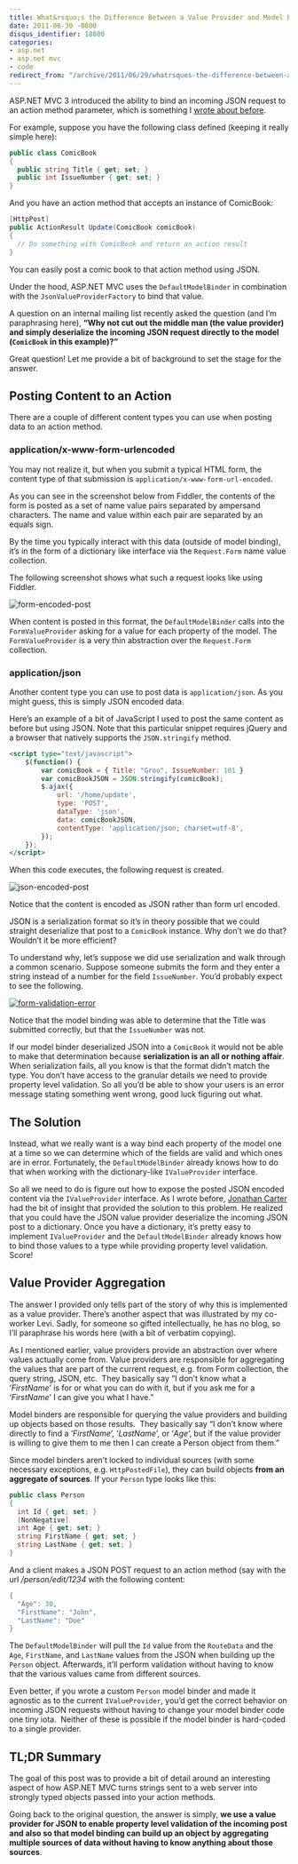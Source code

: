 ```yaml
---
title: What&rsquo;s the Difference Between a Value Provider and Model Binder?
date: 2011-06-30 -0800
disqus_identifier: 18800
categories:
- asp.net
- asp.net mvc
- code
redirect_from: "/archive/2011/06/29/whatrsquos-the-difference-between-a-value-provider-and-model-binder.aspx/"
---
```


ASP.NET MVC 3 introduced the ability to bind an incoming JSON request to an action method parameter, which is something I [wrote about
before](https://haacked.com/archive/2010/04/15/sending-json-to-an-asp-net-mvc-action-method-argument.aspx "Sending JSON to an action method").

For example, suppose you have the following class defined (keeping it really simple here):

```csharp
public class ComicBook
{
  public string Title { get; set; }
  public int IssueNumber { get; set; }
}
```

And you have an action method that accepts an instance of ComicBook:

```csharp
[HttpPost]
public ActionResult Update(ComicBook comicBook)
{
  // Do something with ComicBook and return an action result
}
```

You can easily post a comic book to that action method using JSON.

Under the hood, ASP.NET MVC uses the `DefaultModelBinder` in combination with the `JsonValueProviderFactory` to bind that value.

A question on an internal mailing list recently asked the question (and I’m paraphrasing here), **“Why not cut out the middle man (the value provider) and simply deserialize the incoming JSON request directly to the model (`ComicBook` in this example)?”**

Great question! Let me provide a bit of background to set the stage for the answer.

Posting Content to an Action
----------------------------

There are a couple of different content types you can use when posting data to an action method.

### application/x-www-form-urlencoded

You may not realize it, but when you submit a typical HTML form, the content type of that submission is `application/x-www-form-url-encoded`.

As you can see in the screenshot below from Fiddler, the contents of the form is posted as a set of name value pairs separated by ampersand characters. The name and value within each pair are separated by an
equals sign.

By the time you typically interact with this data (outside of model binding), it’s in the form of a dictionary like interface via the
`Request.Form` name value collection.

The following screenshot shows what such a request looks like using Fiddler.

![form-encoded-post](https://haacked.com/images/haacked_com/WindowsLiveWriter/Why-Isnt-The-JsonValueProviderFactory_EADC/form-encoded-post_3.png "form-encoded-post")

When content is posted in this format, the `DefaultModelBinder` calls into the `FormValueProvider` asking for a value for each property of the model. The `FormValueProvider` is a very thin abstraction over the
`Request.Form` collection.

### application/json

Another content type you can use to post data is `application/json`. As you might guess, this is simply JSON encoded data.

Here’s an example of a bit of JavaScript I used to post the same content as before but using JSON. Note that this particular snippet requires jQuery and a browser that natively supports the `JSON.stringify` method.

```html
<script type="text/javascript">
    $(function() {
        var comicBook = { Title: "Groo", IssueNumber: 101 }
        var comicBookJSON = JSON.stringify(comicBook);
        $.ajax({
            url: '/home/update',
            type: 'POST',
            dataType: 'json',
            data: comicBookJSON,
            contentType: 'application/json; charset=utf-8',
        });
    });
</script>
```

When this code executes, the following request is created.

![json-encoded-post](https://haacked.com/images/haacked_com/WindowsLiveWriter/Why-Isnt-The-JsonValueProviderFactory_EADC/json-encoded-post_3.png "json-encoded-post")

Notice that the content is encoded as JSON rather than form url encoded.

JSON is a serialization format so it’s in theory possible that we could straight deserialize that post to a `ComicBook` instance. Why don’t we do that? Wouldn’t it be more efficient?

To understand why, let’s suppose we did use serialization and walk through a common scenario. Suppose someone submits the form and they enter a string instead of a number for the field `IssueNumber`. You’d
probably expect to see the following.

[![form-validation-error](https://haacked.com/images/haacked_com/WindowsLiveWriter/Why-Isnt-The-JsonValueProviderFactory_EADC/form-validation-error_thumb.png "form-validation-error")](https://haacked.com/images/haacked_com/WindowsLiveWriter/Why-Isnt-The-JsonValueProviderFactory_EADC/form-validation-error_2.png)

Notice that the model binding was able to determine that the Title was submitted correctly, but that the `IssueNumber` was not.

If our model binder deserialized JSON into a `ComicBook` it would not be able to make that determination because **serialization is an all or nothing affair**. When serialization fails, all you know is that the format didn’t match the type. You don’t have access to the granular details we need to provide property level validation. So all you’d be
able to show your users is an error message stating something went wrong, good luck figuring out what.

The Solution
------------

Instead, what we really want is a way bind each property of the model one at a time so we can determine which of the fields are valid and which ones are in error. Fortunately, the `DefaultModelBinder` already knows how to do that when working with the dictionary-like
`IValueProvider` interface.

So all we need to do is figure out how to expose the posted JSON encoded content via the `IValueProvider` interface. As I wrote before, [Jonathan Carter](http://lostintangent.com/ "Jonathan Carter's Blog") had the bit of insight that provided the solution to this problem. He realized that you could have the JSON value provider deserialize the incoming JSON post to a dictionary. Once you have a dictionary, it’s pretty easy to implement `IValueProvider` and the `DefaultModelBinder` already knows how to bind those values to a type while providing property level validation. Score!

Value Provider Aggregation
--------------------------

The answer I provided only tells part of the story of why this is implemented as a value provider. There’s another aspect that was
illustrated by my co-worker Levi. Sadly, for someone so gifted intellectually, he has no blog, so I’ll paraphrase his words here (with
a bit of verbatim copying).

As I mentioned earlier, value providers provide an abstraction over where values actually come from. Value providers are responsible for aggregating the values that are part of the current request, e.g. from Form collection, the query string, JSON, etc.  They basically say “I don’t know what a ‘*FirstName*’ is for or what you can do with it, but if you ask me for a ‘*FirstName*’ I can give you what I have.”

Model binders are responsible for querying the value providers and building up objects based on those results.  They basically say “I don’t know where directly to find a ‘*FirstName*’, ‘*LastName*’, or ‘*Age*’, but if the value provider is willing to give them to me then I can create a Person object from them.”

Since model binders aren’t locked to individual sources (with some necessary exceptions, e.g. `HttpPostedFile`), they can build objects **from an aggregate of sources**. If your `Person` type looks like this:

```csharp
public class Person
{
  int Id { get; set; }
  [NonNegative]
  int Age { get; set; }
  string FirstName { get; set; }
  string LastName { get; set; }
}
```

And a client makes a JSON POST request to an action method (say with the url */person/edit/1234* with the following content:

```csharp
{ 
  "Age": 30, 
  "FirstName": "John", 
  "LastName": "Doe" 
} 
```

The `DefaultModelBinder` will pull the `Id` value from the `RouteData` and the `Age`, `FirstName`, and `LastName` values from the JSON when building up the `Person` object. Afterwards, it’ll perform validation without having to know that the various values came from different sources.

Even better, if you wrote a custom `Person` model binder and made it agnostic as to the current `IValueProvider`, you’d get the correct behavior on incoming JSON requests without having to change your model binder code one tiny iota.  Neither of these is possible if the model binder is hard-coded to a single provider.

TL;DR Summary
-------------

The goal of this post was to provide a bit of detail around an interesting aspect of how ASP.NET MVC turns strings sent to a web server into strongly typed objects passed into your action methods.

Going back to the original question, the answer is simply, **we use a value provider for JSON to enable property level validation of the incoming post and also so that model binding can build up an object by aggregating multiple sources of data without having to know anything about those sources**.

